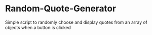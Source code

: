 # Random-Quote-Generator
Simple script to randomly choose and display quotes from an array of objects when a button is clicked
